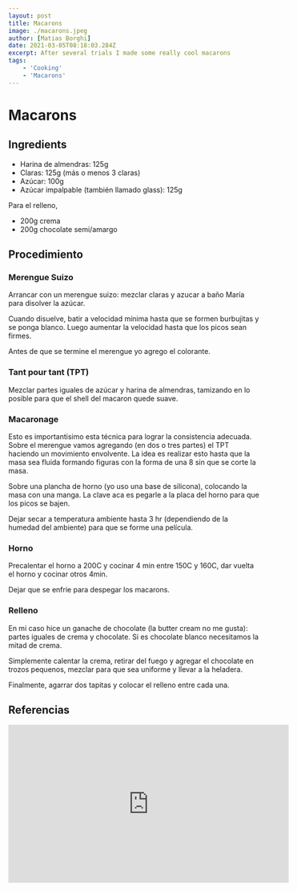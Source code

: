 ```yaml
---
layout: post
title: Macarons
image: ./macarons.jpeg
author: [Matias Borghi]
date: 2021-03-05T08:18:03.284Z
excerpt: After several trials I made some really cool macarons
tags:
    - 'Cooking'
    - 'Macarons'
---
```


# Macarons

## Ingredients

- Harina de almendras: 125g
- Claras: 125g (más o menos 3 claras)
- Azúcar: 100g
- Azúcar impalpable (también llamado glass): 125g

Para el relleno,

- 200g crema
- 200g chocolate semi/amargo

## Procedimiento

### Merengue Suizo

Arrancar con un merengue suizo: mezclar claras y azucar a baño María para disolver la azúcar.

Cuando disuelve, batir a velocidad mínima hasta que se formen burbujitas y se ponga blanco. Luego aumentar la velocidad hasta que los picos sean firmes.

Antes de que se termine el merengue yo agrego el colorante.

### Tant pour tant (TPT)

Mezclar partes iguales de azúcar y harina de almendras, tamizando en lo posible para que el shell del macaron quede suave.

### Macaronage

Esto es importantisimo esta técnica para lograr la consistencia adecuada. Sobre el merengue vamos agregando (en dos o tres partes) el TPT haciendo un movimiento envolvente. La idea es realizar esto hasta que la masa sea fluida formando figuras con la forma de una 8 sin que se corte la masa.

Sobre una plancha de horno (yo uso una base de silicona), colocando la masa con una manga. La clave aca es pegarle a la placa del horno para que los picos se bajen.

Dejar secar a temperatura ambiente hasta 3 hr (dependiendo de la humedad del ambiente) para que se forme una película.

### Horno

Precalentar el horno a 200C y cocinar 4 min entre 150C y 160C, dar vuelta el horno y cocinar otros 4min.

Dejar que se enfrie para despegar los macarons.

### Relleno

En mi caso hice un ganache de chocolate (la butter cream no me gusta): partes iguales de crema y chocolate. Si es chocolate blanco necesitamos la mitad de crema.

Simplemente calentar la crema, retirar del fuego y agregar el chocolate en trozos pequenos, mezclar para que sea uniforme y llevar a la heladera.

Finalmente, agarrar dos tapitas y colocar el relleno entre cada una.


## Referencias

<iframe width="560" height="315" src="https://www.youtube.com/embed/JPlgFS8I2ew" frameborder="0" allow="accelerometer; autoplay; clipboard-write; encrypted-media; gyroscope; picture-in-picture" allowfullscreen></iframe>